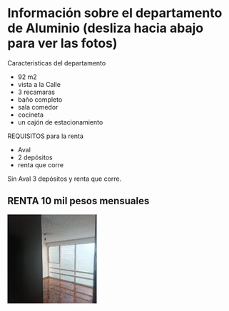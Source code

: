 # Información sobre el departamento de Aluminio (desliza hacia abajo para ver las fotos)
 <body>
    <p>Caracteristicas del departamento</p>
  </body>
<ul>
  <li> 92 m2 </li>
  <li>vista a la Calle </li>
  <li>3 recamaras</li>
  <li>baño completo</li>
  <li>sala comedor</li>
 <li>cocineta</li>
 <li>un cajón de estacionamiento </li>
</ul>

 <body>
    <p>REQUISITOS para la renta</p>
  </body>
  <ul>
  <li> Aval </li>
  <li>2 depósitos </li>
  <li>renta que corre </li>
  </ul>
 <body>
    <p>Sin Aval 3 depósitos y renta que corre.</p>
  </body>
  
 ## RENTA 10 mil pesos mensuales

<img src="./aluminio/depa1.jpg" width=200 height=200 />
